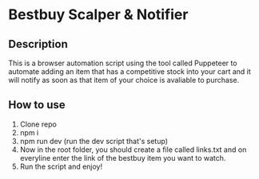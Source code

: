 # Bestbuy Scalper & Notifier
## Description

This is a browser automation script using the tool called Puppeteer to automate adding an item that has a competitive stock into your cart and it will notify as soon as that item of your choice is avaliable to purchase. 

## How to use
1. Clone repo
2. npm i 
3. npm run dev (run the dev script that's setup)
4. Now in the root folder, you should create a file called links.txt and on everyline enter the link of the bestbuy item you want to watch.
5. Run the script and enjoy!
